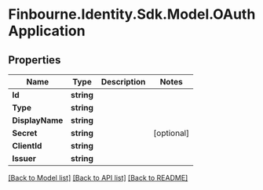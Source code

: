 # Finbourne.Identity.Sdk.Model.OAuthApplication

## Properties

Name | Type | Description | Notes
------------ | ------------- | ------------- | -------------
**Id** | **string** |  | 
**Type** | **string** |  | 
**DisplayName** | **string** |  | 
**Secret** | **string** |  | [optional] 
**ClientId** | **string** |  | 
**Issuer** | **string** |  | 

[[Back to Model list]](../README.md#documentation-for-models) [[Back to API list]](../README.md#documentation-for-api-endpoints) [[Back to README]](../README.md)

